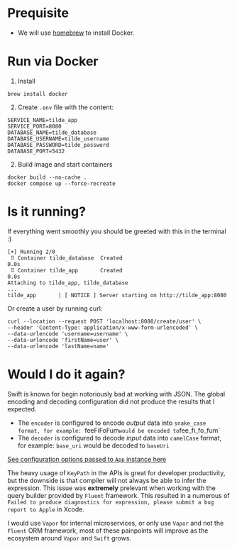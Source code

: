 # Prequisite
- We will use [homebrew](https://brew.sh) to install Docker.


# Run via Docker

1. Install
```
brew install docker
```

2. Create `.env` file with the content:

```
SERVICE_NAME=tilde_app
SERVICE_PORT=8080
DATABASE_NAME=tilde_database
DATABASE_USERNAME=tilde_username
DATABASE_PASSWORD=tilde_password
DATABASE_PORT=5432
```

2. Build image and start containers
                                     
```
docker build --no-cache .
docker compose up --force-recreate
```

# Is it running?

If everything went smoothly you should be greeted with this in the terminal :)
```
[+] Running 2/0
 ⠿ Container tilde_database  Created                                                                                                                       0.0s
 ⠿ Container tilde_app       Created                                                                                                                       0.0s
Attaching to tilde_app, tilde_database
...
tilde_app       | [ NOTICE ] Server starting on http://tilde_app:8080
```

Or create a user by running curl:
```
curl --location --request POST 'localhost:8080/create/user' \
--header 'Content-Type: application/x-www-form-urlencoded' \
--data-urlencode 'username=username' \
--data-urlencode 'firstName=user' \
--data-urlencode 'lastName=name'
```

# Would I do it again?

Swift is known for begin notoriously bad at working with JSON. The global encoding and decoding configuration did not produce the results that I expected. 

- The `encoder` is configured to encode *output* data into `snake_case format, for example: `feeFiFoFum` would be encoded to `fee_fi_fo_fum`
- The `decoder` is configured to decode *input* data into `camelCase` format, for example: `base_uri` would be decoded to `baseUri`

[See configuration options passed to `App` instance here](https://github.com/robinsalehjan/tilde/blob/29097370be9a0cac81a3798068cf4dbf5ac447e8/Sources/App/configure.swift#L7-L19)

The heavy usage of `KeyPath` in the APIs is great for developer productivity, but the downside is that compiler will not always be able to infer the expression. This issue was **extremely** prelevant when working with the query builder provided by `Fluent` framework. This resulted in a numerous of `Failed to produce diagnostics for expression, please submit a bug report to Apple` in Xcode.

I would use `Vapor` for internal microservices, or only use `Vapor` and not the `Fluent` ORM framework, most of these painpoints will improve as the ecosystem around `Vapor` and `Swift` grows.

